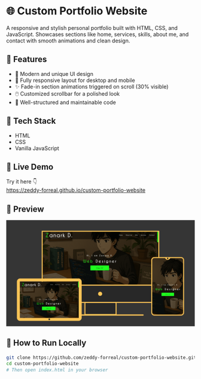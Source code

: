 # 🌐 Custom Portfolio Website

A responsive and stylish personal portfolio built with HTML, CSS, and JavaScript. Showcases sections like home, services, skills, about me, and contact with smooth animations and clean design.

## 🌟 Features

- 🎨 Modern and unique UI design  
- 📱 Fully responsive layout for desktop and mobile  
- ✨ Fade-in section animations triggered on scroll (30% visible)  
- 🖱️ Customized scrollbar for a polished look  
- 📂 Well-structured and maintainable code  

## 🧰 Tech Stack

- HTML  
- CSS  
- Vanilla JavaScript  

## 🚀 Live Demo

Try it here 👇  
https://zeddy-forreal.github.io/custom-portfolio-website

## 📸 Preview

![Portfolio Website Screenshot](./preview.png)

## 📁 How to Run Locally

```bash
git clone https://github.com/zeddy-forreal/custom-portfolio-website.git
cd custom-portfolio-website
# Then open index.html in your browser

